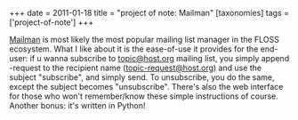 +++
date = 2011-01-18
title = "project of note: Mailman"
[taxonomies]
tags = ['project-of-note']
+++

[Mailman] is most likely the most popular mailing list manager in the
FLOSS ecosystem. What I like about it is the ease-of-use it provides for
the end-user: if u wanna subscribe to <topic@host.org> mailing list, you
simply append -request to the recipient name (<topic-request@host.org>)
and use the subject "subscribe", and simply send. To unsubscribe, you
do the same, except the subject becomes "unsubscribe". There's also
the web interface for those who won't remember/know these simple
instructions of course. Another bonus: it's written in Python!

  [Mailman]: http://list.org/
